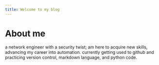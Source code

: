 ```yaml
---
title: Welcome to my blog
---
```


# About me
a network engineer with a security twist; am here to acquire new skills, advancing my career into automation.
currently getting used to github and practicing version control, markdown language, and python code.



